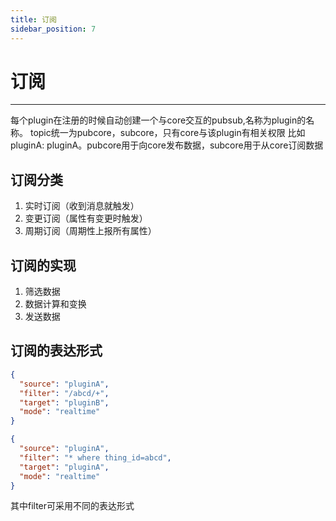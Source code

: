 ```yaml
---
title: 订阅
sidebar_position: 7
---
```




# 订阅

----
每个plugin在注册的时候自动创建一个与core交互的pubsub,名称为plugin的名称。 topic统一为pubcore，subcore，只有core与该plugin有相关权限
比如
pluginA: pluginA。pubcore用于向core发布数据，subcore用于从core订阅数据
## 订阅分类

1. 实时订阅（收到消息就触发）
2. 变更订阅（属性有变更时触发）
3. 周期订阅（周期性上报所有属性）

## 订阅的实现
1. 筛选数据
2. 数据计算和变换
3. 发送数据

## 订阅的表达形式

```json
{
  "source": "pluginA",
  "filter": "/abcd/+",
  "target": "pluginB",
  "mode": "realtime"
}
```
```json
{
  "source": "pluginA",
  "filter": "* where thing_id=abcd",
  "target": "pluginA",
  "mode": "realtime"
}
```
其中filter可采用不同的表达形式

